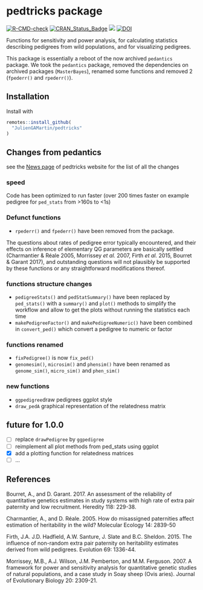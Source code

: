# pedtricks package

<!-- badges: start -->
[![R-CMD-check](https://github.com/juliengamartin/pedtricks/actions/workflows/R-CMD-check.yaml/badge.svg)](https://github.com/juliengamartin/pedtricks/actions/workflows/R-CMD-check.yaml)
[![CRAN_Status_Badge](https://www.r-pkg.org/badges/version/pedtricks)](https://cran.r-project.org/package=pedtricks)
[![](https://cranlogs.r-pkg.org/badges/grand-total/pedtricks)](https://cranlogs.r-pkg.org/badges/grand-total/pedtricks)
[![DOI](https://zenodo.org/badge/DOI/10.5281/zenodo.13736236.svg)](https://doi.org/10.5281/zenodo.13736236)
<!-- badges: end -->

<!--[![Codecov test coverage](https://codecov.io/gh/r-lib/devtools/branch/main/graph/badge.svg)](https://app.codecov.io/gh/r-lib/devtools?branch=main)-->

Functions for sensitivity and power analysis,
  for calculating statistics describing pedigrees from wild populations,
  and for visualizing pedigrees.
  
  This package is essentially a reboot of the now archived `pedantics` package. We took the `pedantics` package, removed the dependencies on archived packages (`MasterBayes`), renamed some functions and removed 2 (`fpederr()` and `rpederr()`). 
  
## Installation

Install with

```r
remotes::install_github(
  "JulienGAMartin/pedtricks"
)
```

## Changes from pedantics

see the [News page](https://juliengamartin.github.io/pedtricks/news/index.html)  of pedtricks website for the list of all the changes

### speed

Code has been optimized to run faster (over 200 times faster on example pedigree for `ped_stats` from >160s to <1s)

### Defunct functions
- `rpederr()` and `fpederr()` have been removed from the package.

The questions about rates of pedigree error typically encountered, and their effects on inference of elementary QG parameters are basically settled (Charmantier & Réale 2005, Morrissey *et al.* 2007, Firth *et al.* 2015, Bourret & Garant 2017), and outstanding questions will not plausibly be supported by these functions or any straightforward modifications thereof.

### functions structure changes
- `pedigreeStats()` and `pedStatSummary()` have been replaced by `ped_stats()` with a `summary()` and `plot()` methods to simplify the workflow and allow to get the plots without running the statistics each time
- `makePedigreeFactor()` and `makePedigreeNumeric()` have been combined in `convert_ped()` which convert a pedigree to numeric or factor

### functions renamed
- `fixPedigree()` is now `fix_ped()`
- `genomesim()`, `microsim()` and `phensim()` have been renamed as `genome_sim()`, `micro_sim()` and `phen_sim()`

### new functions
- `ggpedigree`draw pedigrees ggplot style
- `draw_pedA` graphical representation of the relatedness matrix

## future for 1.0.0

- [ ] replace `drawPedigree` by `ggpedigree`
- [ ] reimplement all plot methods from ped_stats using ggplot
- [X] add a plotting function for relatedness matrices
- [ ] ...

## References

Bourret, A., and D. Garant. 2017. An assessment of the reliability of quantitative genetics estimates in study systems with high rate of extra pair paternity and low recruitment.  Heredity 118: 229-38.

Charmantier, A., and D. Réale. 2005. How do misassigned paternities affect estimation of heritability in the wild? Molecular Ecology 14: 2839-50

Firth, J.A. J.D. Hadfield, A.W. Santure, J. Slate and B.C. Sheldon. 2015. The influence of non-random extra pair paternity on heritability estimates derived from wild pedigrees. Evolution 69: 1336-44.

Morrissey, M.B., A.J. Wilson, J.M. Pemberton, and M.M. Ferguson. 2007. A framework for power and sensitivity analysis for quantitative genetic studies of natural populations, and a case study in Soay sheep (Ovis aries). Journal of Evolutionary Biology 20: 2309-21.



